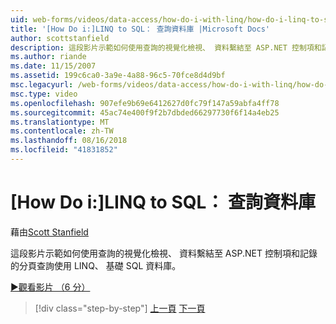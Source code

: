 ```yaml
---
uid: web-forms/videos/data-access/how-do-i-with-linq/how-do-i-linq-to-sql-querying-the-database
title: '[How Do i:]LINQ to SQL： 查詢資料庫 |Microsoft Docs'
author: scottstanfield
description: 這段影片示範如何使用查詢的視覺化檢視、 資料繫結至 ASP.NET 控制項和記錄的分頁查詢使用 LINQ、 基礎 SQL 資料庫。
ms.author: riande
ms.date: 11/15/2007
ms.assetid: 199c6ca0-3a9e-4a88-96c5-70fce8d4d9bf
msc.legacyurl: /web-forms/videos/data-access/how-do-i-with-linq/how-do-i-linq-to-sql-querying-the-database
msc.type: video
ms.openlocfilehash: 907efe9b69e6412627d0fc79f147a59abfa4ff78
ms.sourcegitcommit: 45ac74e400f9f2b7dbded66297730f6f14a4eb25
ms.translationtype: MT
ms.contentlocale: zh-TW
ms.lasthandoff: 08/16/2018
ms.locfileid: "41831852"
---
```

<a name="how-do-i-linq-to-sql-querying-the-database"></a>[How Do i:]LINQ to SQL： 查詢資料庫
====================
藉由[Scott Stanfield](https://github.com/scottstanfield)

這段影片示範如何使用查詢的視覺化檢視、 資料繫結至 ASP.NET 控制項和記錄的分頁查詢使用 LINQ、 基礎 SQL 資料庫。

[&#9654;觀看影片 （6 分）](https://channel9.msdn.com/Blogs/ASP-NET-Site-Videos/how-do-i-linq-to-sql-querying-the-database)

> [!div class="step-by-step"]
> [上一頁](how-do-i-linq-to-sql-data-model.md)
> [下一頁](how-do-i-linq-to-sql-updating-the-database.md)
